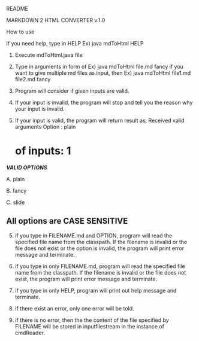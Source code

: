README

MARKDOWN 2 HTML CONVERTER v.1.0 

How to use

If you need help, type in HELP
	Ex) java mdToHtml HELP

1. Execute mdToHtml.java file

2. Type in arguments in form of <filename option>
	Ex) java mdToHtml file.md fancy
   if you want to give multiple md files as input, then 
    Ex) java mdToHtml file1.md file2.md fancy

3. Program will consider if given inputs are valid.

4. If your input is invalid, the program will stop and tell you the reason why your input is invalid.

5. If your input is valid, the program will return result as:
	Received valid arguments
	Option : plain
	# of inputs: 1

***VALID OPTIONS***

A. plain

B. fancy

C. slide

## All options are CASE SENSITIVE
5. if you type in FILENAME.md and OPTION, program will read the specified file name from the classpath. If the filename is invalid or the file does not exist or the option is invalid, the program will print error message and terminate.

6. if you type in only FILENAME.md, program will read the specified file name from the classpath. If the filename is invalid or the file does not exist, the program will print error message and terminate.

7. if you type in only HELP, program will print out help message and terminate.

8. if there exist an error, only one error will be told.

9. if there is no error, then the the content of the file specified by FILENAME will be stored in <file> inputfilestream in the instance of cmdReader.